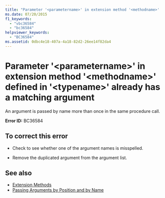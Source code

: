 ```yaml
---
title: "Parameter '<parametername>' in extension method '<methodname>' defined in '<typename>' already has a matching argument"
ms.date: 07/20/2015
f1_keywords: 
  - "vbc36584"
  - "bc36584"
helpviewer_keywords: 
  - "BC36584"
ms.assetid: 0dbc4e18-407a-4a18-82d2-26ee14f82da4
---
```

# Parameter '\<parametername>' in extension method '\<methodname>' defined in '\<typename>' already has a matching argument
An argument is passed by name more than once in the same procedure call.  
  
 **Error ID:** BC36584  
  
## To correct this error  
  
- Check to see whether one of the argument names is misspelled.  
  
- Remove the duplicated argument from the argument list.  
  
## See also

- [Extension Methods](../../visual-basic/programming-guide/language-features/procedures/extension-methods.md)
- [Passing Arguments by Position and by Name](../../visual-basic/programming-guide/language-features/procedures/passing-arguments-by-position-and-by-name.md)
